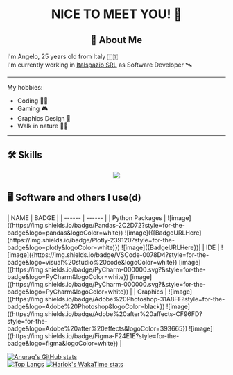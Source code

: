 <div align="center">
  <h1> NICE TO MEET YOU! 👋 </h1>
</div>


<div align="center">
  <h2>🚀 About Me</h2>
</div>

I'm Angelo, 25 years old from Italy 🇮🇹 <br />
I'm currently working in [Italspazio SRL](https://www.italspazio.com/it/) as Software Developer 🛰️

***
My hobbies: 
- Coding 👨‍💻
- Gaming 🎮
- Graphics Design 🎨
- Walk in nature 🚶🌿
***

<h2>🛠 Skills</h2>
<p align="center">
  <a href="https://skillicons.dev">
    <img src="https://skillicons.dev/icons?i=js,html,css,cpp,linux,mysql,nodejs,py,rabbitmq,raspberrypi,bootstrap,flutter&perline=4" />
  </a>
</p>

<h2>🖥️ Software and others I use(d)</h2>
| NAME | BADGE |
| ------ | ------ |
| Python Packages | ![image]({https://img.shields.io/badge/Pandas-2C2D72?style=for-the-badge&logo=pandas&logoColor=white}) ![image]({[BadgeURLHere](https://img.shields.io/badge/Plotly-239120?style=for-the-badge&logo=plotly&logoColor=white)}) ![image]({BadgeURLHere})|
| IDE | ![image]({https://img.shields.io/badge/VSCode-0078D4?style=for-the-badge&logo=visual%20studio%20code&logoColor=white}) [image]({https://img.shields.io/badge/PyCharm-000000.svg?&style=for-the-badge&logo=PyCharm&logoColor=white}) [image]({https://img.shields.io/badge/PyCharm-000000.svg?&style=for-the-badge&logo=PyCharm&logoColor=white}) |
| Graphics | ![image]({https://img.shields.io/badge/Adobe%20Photoshop-31A8FF?style=for-the-badge&logo=Adobe%20Photoshop&logoColor=black}) ![image]({https://img.shields.io/badge/Adobe%20after%20affects-CF96FD?style=for-the-badge&logo=Adobe%20after%20effects&logoColor=393665}) ![image]({https://img.shields.io/badge/Figma-F24E1E?style=for-the-badge&logo=figma&logoColor=white}) |


[![Anurag's GitHub stats](https://github-readme-stats.vercel.app/api?username=angelof-exe&show_icons=true)](https://github.com/anuraghazra/github-readme-stats)<br />
[![Top Langs](https://github-readme-stats.vercel.app/api/top-langs/?username=angelof-exe&layout=pie)](https://github.com/anuraghazra/github-readme-stats)
[![Harlok's WakaTime stats](https://github-readme-stats.vercel.app/api/wakatime?username=angelof_exe)](https://github.com/anuraghazra/github-readme-stats)
